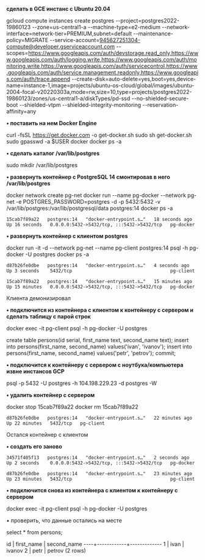 **сделать в GCE инстанс с Ubuntu 20.04**

gcloud compute instances create postgres --project=postgres2022-19860123 --zone=us-central1-a --machine-type=e2-medium --network-interface=network-tier=PREMIUM,subnet=default --maintenance-policy=MIGRATE --service-account=945627251304-compute@developer.gserviceaccount.com --scopes=https://www.googleapis.com/auth/devstorage.read_only,https://www.googleapis.com/auth/logging.write,https://www.googleapis.com/auth/monitoring.write,https://www.googleapis.com/auth/servicecontrol,https://www.googleapis.com/auth/service.management.readonly,https://www.googleapis.com/auth/trace.append --create-disk=auto-delete=yes,boot=yes,device-name=instance-1,image=projects/ubuntu-os-cloud/global/images/ubuntu-2004-focal-v20220303a,mode=rw,size=10,type=projects/postgres2022-19860123/zones/us-central1-a/diskTypes/pd-ssd --no-shielded-secure-boot --shielded-vtpm --shielded-integrity-monitoring --reservation-affinity=any

**• поставить на нем Docker Engine**

curl -fsSL https://get.docker.com -o get-docker.sh
sudo sh get-docker.sh
sudo gpasswd -a $USER docker 
docker ps -a

**• сделать каталог /var/lib/postgres**

sudo mkdir /var/lib/postgres

**• развернуть контейнер с PostgreSQL 14 смонтировав в него /var/lib/postgres**

docker network create pg-net
docker run --name pg-docker --network pg-net -e POSTGRES_PASSWORD=postgres -d -p 5432:5432 -v /var/lib/postgres:/var/lib/postgresql/data postgres:14
docker ps -a

``15cab7f89a22   postgres:14   "docker-entrypoint.s…"   18 seconds ago   Up 16 seconds   0.0.0.0:5432->5432/tcp, :::5432->5432/tcp   pg-docker``

**• развернуть контейнер с клиентом postgres**

docker run -it -d --network pg-net --name pg-client postgres:14 psql -h pg-docker -U postgres
docker ps -a

``d87b26fe0dbe   postgres:14   "docker-entrypoint.s…"   4 seconds ago    Up 3 seconds    5432/tcp                                    pg-client``

``15cab7f89a22   postgres:14   "docker-entrypoint.s…"   15 minutes ago   Up 15 minutes   0.0.0.0:5432->5432/tcp, :::5432->5432/tcp   pg-docker``

Клиента демонизировал

**• подключится из контейнера с клиентом к контейнеру с сервером и сделать таблицу с парой строк**

docker exec -it pg-client psql -h pg-docker -U postgres

create table persons(id serial, first_name text, second_name text); 
insert into persons(first_name, second_name) values('ivan', 'ivanov'); 
insert into persons(first_name, second_name) values('petr', 'petrov'); 
commit;

**• подключится к контейнеру с сервером с ноутбука/компьютера извне инстансов GCP**

psql -p 5432 -U postgres -h 104.198.229.23 -d postgres -W

**• удалить контейнер с сервером**

docker stop 15cab7f89a22
docker rm 15cab7f89a22

``d87b26fe0dbe   postgres:14   "docker-entrypoint.s…"   22 minutes ago   Up 22 minutes   5432/tcp   pg-client``

Остался контейнер с клиентом

**• создать его заново**

``34571f405f13   postgres:14   "docker-entrypoint.s…"   2 seconds ago    Up 2 seconds    0.0.0.0:5432->5432/tcp, :::5432->5432/tcp   pg-docker``

``d87b26fe0dbe   postgres:14   "docker-entrypoint.s…"   23 minutes ago   Up 23 minutes   5432/tcp                                    pg-client``

**• подключится снова из контейнера с клиентом к контейнеру с сервером**

docker exec -it pg-client psql -h pg-docker -U postgres

• проверить, что данные остались на месте

 select * from persons;

 id | first_name | second_name
----+------------+-------------
  1 | ivan       | ivanov
  2 | petr       | petrov
(2 rows)

